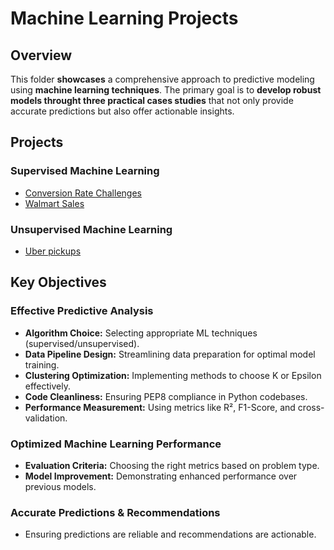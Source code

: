 # Machine Learning Projects

## Overview
This folder <b>showcases</b> a comprehensive approach to predictive modeling using <b>machine learning techniques</b>. The primary goal is to <b>develop robust models throught three practical cases studies</b> that not only provide accurate predictions but also offer actionable insights.

## Projects

### Supervised Machine Learning
- [Conversion Rate Challenges](conversion-rate/README.md)
- [Walmart Sales](walmart-sales/README.md)

### Unsupervised Machine Learning
- [Uber pickups](uber-pickups/README.md)

## Key Objectives 
### Effective Predictive Analysis 

- **Algorithm Choice:** Selecting appropriate ML techniques (supervised/unsupervised).
- **Data Pipeline Design:** Streamlining data preparation for optimal model training.
- **Clustering Optimization:** Implementing methods to choose K or Epsilon effectively.
- **Code Cleanliness:** Ensuring PEP8 compliance in Python codebases.
- **Performance Measurement:** Using metrics like R², F1-Score, and cross-validation.  

### Optimized Machine Learning Performance 

- **Evaluation Criteria:** Choosing the right metrics based on problem type.
- **Model Improvement:** Demonstrating enhanced performance over previous models.   

### Accurate Predictions & Recommendations 

- Ensuring predictions are reliable and recommendations are actionable.